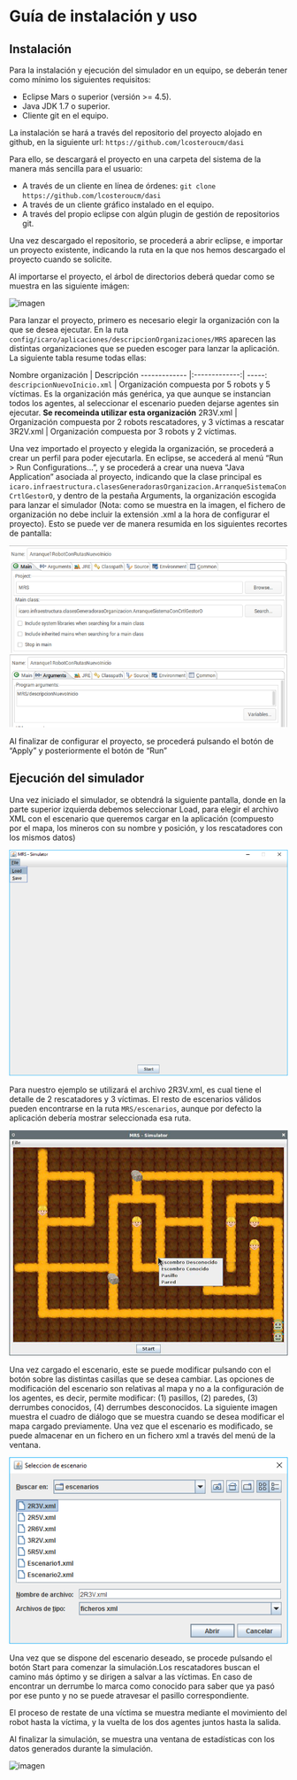 # Guía de instalación y uso
## Instalación

Para la instalación y ejecución del simulador en un equipo, se deberán
tener como mínimo los siguientes requisitos:
* Eclipse Mars o superior (versión >= 4.5).
* Java JDK 1.7 o superior.
* Cliente git en el equipo.

La instalación se hará a través del repositorio del proyecto alojado en
github, en la siguiente url:
         `https://github.com/lcosteroucm/dasi`

Para ello, se descargará el proyecto en una carpeta del sistema de la
manera más sencilla para el usuario:

* A través de un cliente en línea de órdenes:
          `git clone https://github.com/lcosteroucm/dasi`
* A través de un cliente gráfico instalado en el equipo.
* A través del propio eclipse con algún plugin de gestión de repositorios git.

Una vez descargado el repositorio, se procederá a abrir eclipse, e importar
un proyecto existente, indicando la ruta en la que nos hemos descargado el
proyecto cuando se solicite.

Al importarse el proyecto, el árbol de directorios deberá quedar como se
muestra en las siguiente imágen:

![imagen](https://raw.githubusercontent.com/lcosteroucm/DASI/master/doc/image/arbol_cerrado.png "Árbol de directorios del proyecto cerrado")


Para lanzar el proyecto, primero es necesario elegir la organización con la
que se desea ejecutar. En la ruta `config/icaro/aplicaciones/descripcionOrganizaciones/MRS`
aparecen las distintas organizaciones que se pueden escoger para lanzar la
aplicación. La siguiente tabla resume todas ellas:


 Nombre organización | Descripción 
 ------------- |:-------------:| -----:
`descripcionNuevoInicio.xml` | Organización compuesta por 5 robots y 5 víctimas. Es la organización más genérica, ya que aunque se instancian todos los agentes, al seleccionar el escenario pueden dejarse agentes sin ejecutar. **Se recomeinda utilizar esta organización** 
2R3V.xml | Organización compuesta por 2 robots rescatadores, y 3 víctimas a rescatar 
 3R2V.xml | Organización compuesta por 3 robots y 2 víctimas. 

Una vez importado el proyecto y elegida la organización, se procederá a
crear un perfil para poder ejecutarla. En eclipse, se accederá al menú 
“Run > Run Configurations...”, y se procederá a crear una nueva “Java
Application” asociada al proyecto, indicando que la clase principal es
`icaro.infraestructura.clasesGeneradorasOrganizacion.ArranqueSistemaConCrtlGestorO`,
y dentro de la pestaña Arguments, la organización escogida para lanzar el
simulador (Nota: como se muestra en la imagen, el fichero de organización
no debe incluir la extensión .xml a la hora de configurar el
proyecto). Esto se puede ver de manera resumida en los siguientes recortes
de pantalla:

![altText](/doc/image/image09.png?raw=true "A")
![run_conf_2.png](/doc/image/image14.png?raw=true "Muestra de cómo configurar el proyecto en eclipse.")


Al finalizar de configurar el proyecto, se procederá pulsando el botón de
“Apply” y posteriormente el botón de “Run”


## Ejecución del simulador

Una vez iniciado el simulador, se obtendrá la siguiente pantalla, donde en
la parte superior izquierda debemos seleccionar Load, para elegir el
archivo XML con el escenario que queremos cargar en la aplicación
(compuesto por el mapa, los mineros con su nombre y posición, y los
rescatadores con los mismos datos)

![as](/doc/image/image01.png?raw=true " Pasos necesarios para cargar un nuevo escenario en el simulador")

Para nuestro ejemplo se utilizará el archivo 2R3V.xml, es cual tiene el
detalle de 2 rescatadores y 3 víctimas. El resto de escenarios válidos
pueden encontrarse en la ruta `MRS/escenarios`, aunque por
defecto la aplicación debería mostrar seleccionada esa ruta.

![as](/doc/image/image06.png?raw=true "Selección de un fichero de escenarios")

Una vez cargado el escenario, este se puede modificar pulsando con el botón
sobre las distintas casillas que se desea cambiar. Las opciones de
modificación del escenario son relativas al mapa y no a la configuración de
los agentes, es decir, permite modificar: (1) pasillos, (2) paredes, (3)
derrumbes conocidos, (4) derrumbes desconocidos. La siguiente imagen
muestra el cuadro de diálogo que se muestra cuando se desea modificar el
mapa cargado previamente. Una vez que el escenario es modificado, se puede
almacenar en un fichero en un fichero xml a través del menú de la ventana.

![modificarEscenario.jpg](/doc/image/image05.png?raw=true "Proceso de modificación de un escenario previo a la simulación.")

Una vez que se dispone del escenario deseado, se procede pulsando el botón
Start para comenzar la simulación.Los rescatadores buscan el camino más
óptimo y se dirigen a salvar a las víctimas. En caso de encontrar un
derrumbe lo marca como conocido para saber que ya pasó por ese punto y no
se puede atravesar el pasillo correspondiente.

El proceso de restate de una víctima se muestra mediante el movimiento del
robot hasta la víctima, y la vuelta de los dos agentes juntos hasta la
salida.

Al finalizar la simulación, se muestra una ventana de estadísticas con los
datos generados durante la simulación.

![imagen](/doc/image/image00.png?raw=true "Ventana de estadísticas mostradas al finalizar el sistema.")
